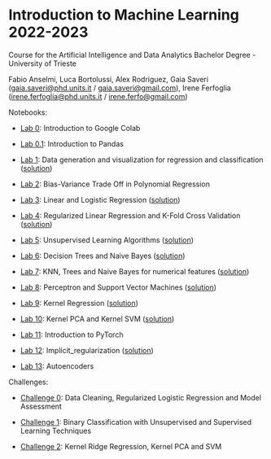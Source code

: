 # Introduction to Machine Learning 2022-2023 

Course for the Artificial Intelligence and Data Analytics Bachelor Degree - University of Trieste

Fabio Anselmi, Luca Bortolussi, Alex Rodriguez, Gaia Saveri (gaia.saveri@phd.units.it / gaia.saveri@gmail.com), Irene Ferfoglia (irene.ferfoglia@phd.units.it / irene.ferfo@gmail.com)

Notebooks: 

* [Lab 0](notebooks/Lab-0.IntroColab.ipynb): Introduction to Google Colab 

* [Lab 0.1](notebooks/Lab-0.1.IntroPandas.ipynb): Introduction to Pandas

* [Lab 1](notebooks/Lab-1.Data_generation_and_visualization_for_regression_and_classification.ipynb): Data generation and visualization for regression and classification ([solution](solved-notebooks/SOLVED-Lab_1.Data_generation_and_visualization_for_regression_and_classification.ipynb))

* [Lab 2](notebooks/Lab-2.Polynomial_Regression_Bias_Variance.ipynb): Bias-Variance Trade Off in Polynomial Regression 

* [Lab 3](notebooks/Lab-3.LinearLogisticRegression.ipynb): Linear and Logistic Regression ([solution](solved-notebooks/SOLVED-Lab-3.LinearLogisticRegression.ipynb))

* [Lab 4](notebooks/Lab-4.RegressionAndRegularizations.ipynb): Regularized Linear Regression and K-Fold Cross Validation ([solution](solved-notebooks/SOLVED-Lab-4.RegressionAndRegularizations.ipynb))

* [Lab 5](notebooks/Lab-5.UnsupervisedLearning.ipynb): Unsupervised Learning Algorithms ([solution](solved-notebooks/SOLVED-Lab-5.UnsupervisedLearning.ipynb))

* [Lab 6](notebooks/Lab-6.DecisionTreeNaiveBayes.ipynb): Decision Trees and Naive Bayes ([solution](solved-notebooks/SOLVED-Lab-6.DecisionTreeNaiveBayes.ipynb))

* [Lab 7](notebooks/Lab-7.KNNGaussianNaiveBayesTrees.ipynb): KNN, Trees and Naive Bayes for numerical features ([solution](solved-notebooks/SOLVED-Lab-7.KNNGaussianNaiveBayesTrees.ipynb))

* [Lab 8](notebooks/Lab-8.Perceptron_and_SVM.ipynb): Perceptron and Support Vector Machines ([solution](solved-notebooks/SOLVED-Lab-8.Perceptron_and_SVM.ipynb))

* [Lab 9](notebooks/Lab-9.Kernel_Regression.ipynb): Kernel Regression ([solution](solved-notebooks/SOLVED_Lab_9_Kernel_Regression.ipynb))

* [Lab 10](notebooks/Lab-10.KernelPCA_KernelSVM.ipynb): Kernel PCA and Kernel SVM ([solution](solved-notebooks/SOLVED-Lab-10_KernelPCA_KernelSVM.ipynb))

* [Lab 11](notebooks/Lab-11.Pytorch_NN.ipynb): Introduction to PyTorch

* [Lab 12](notebooks/Lab-12.Implicit_regularization.ipynb): Implicit_regularization ([solution](solved-notebooks/SOLVED-Lab-12.Implicit_regularization.ipynb))

* [Lab 13](notebooks/Lab-13.Autoencoders.ipynb): Autoencoders

Challenges:

* [Challenge 0](challenges/challenge-zero.ipynb): Data Cleaning, Regularized Logistic Regression and Model Assessment

* [Challenge 1](challenges/challenge-one.ipynb): Binary Classification with Unsupervised and Supervised Learning Techniques

* [Challenge 2](challenges/challenge_two.ipynb): Kernel Ridge Regression, Kernel PCA and SVM

